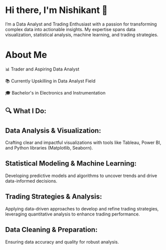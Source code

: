 # Hi there, I'm Nishikant 👋

I’m  a Data Analyst and Trading Enthusiast with a passion for transforming complex data into actionable insights. My expertise spans data visualization, statistical analysis, machine learning, and trading strategies.


# About Me
📊 Trader and Aspiring Data Analyst

📚 Currently Upskilling in Data Analyst Field

🎓 Bachelor's in Electronics and Instrumentation


 

## 🔍 What I Do:

## Data Analysis & Visualization: 
   Crafting clear and impactful visualizations with tools like Tableau, Power BI, and Python libraries (Matplotlib, Seaborn).

## Statistical Modeling & Machine Learning: 
   Developing predictive models and algorithms to uncover trends and drive data-informed decisions.

## Trading Strategies & Analysis: 
   Applying data-driven approaches to develop and refine trading strategies, leveraging quantitative analysis to enhance trading performance.

## Data Cleaning & Preparation: 
   Ensuring data accuracy and quality for robust analysis.
